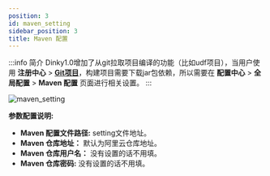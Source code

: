 ```yaml
---
position: 3
id: maven_setting
sidebar_position: 3
title: Maven 配置
---
```


:::info 简介
Dinky1.0增加了从git拉取项目编译的功能（比如udf项目），当用户使用 **注册中心** > **[Git项目](../../register_center/git_project)**，构建项目需要下载jar包依赖，所以需要在 **配置中心** > **全局配置** > **Maven 配置** 页面进行相关设置。
:::

![maven_setting](http://www.aiwenmo.com/dinky/docs/test/maven_setting.png)

**参数配置说明:**

- **Maven 配置文件路径:** setting文件地址。
- **Maven 仓库地址：** 默认为阿里云仓库地址。
- **Maven 仓库用户名：** 没有设置的话不用填。
- **Maven 仓库密码:** 没有设置的话不用填。